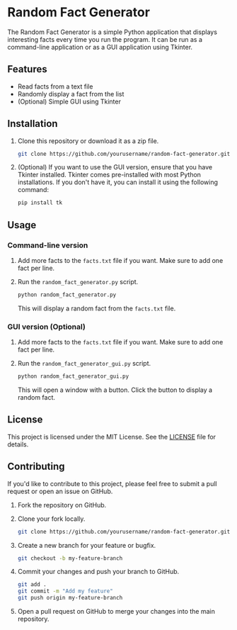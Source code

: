 # Random Fact Generator

The Random Fact Generator is a simple Python application that displays interesting facts every time you run the program. It can be run as a command-line application or as a GUI application using Tkinter.

## Features

- Read facts from a text file
- Randomly display a fact from the list
- (Optional) Simple GUI using Tkinter

## Installation

1. Clone this repository or download it as a zip file.

   ```bash
   git clone https://github.com/yourusername/random-fact-generator.git
   ```

2. (Optional) If you want to use the GUI version, ensure that you have Tkinter installed. Tkinter comes pre-installed with most Python installations. If you don't have it, you can install it using the following command:

   ```bash
   pip install tk
   ```

## Usage

### Command-line version

1. Add more facts to the `facts.txt` file if you want. Make sure to add one fact per line.
2. Run the `random_fact_generator.py` script.

   ```bash
   python random_fact_generator.py
   ```

   This will display a random fact from the `facts.txt` file.

### GUI version (Optional)

1. Add more facts to the `facts.txt` file if you want. Make sure to add one fact per line.
2. Run the `random_fact_generator_gui.py` script.

   ```bash
   python random_fact_generator_gui.py
   ```

   This will open a window with a button. Click the button to display a random fact.

## License

This project is licensed under the MIT License. See the [LICENSE](LICENSE) file for details.

## Contributing

If you'd like to contribute to this project, please feel free to submit a pull request or open an issue on GitHub.

1. Fork the repository on GitHub.
2. Clone your fork locally.

   ```bash
   git clone https://github.com/yourusername/random-fact-generator.git
   ```

3. Create a new branch for your feature or bugfix.

   ```bash
   git checkout -b my-feature-branch
   ```

4. Commit your changes and push your branch to GitHub.

   ```bash
   git add .
   git commit -m "Add my feature"
   git push origin my-feature-branch
   ```

5. Open a pull request on GitHub to merge your changes into the main repository.
